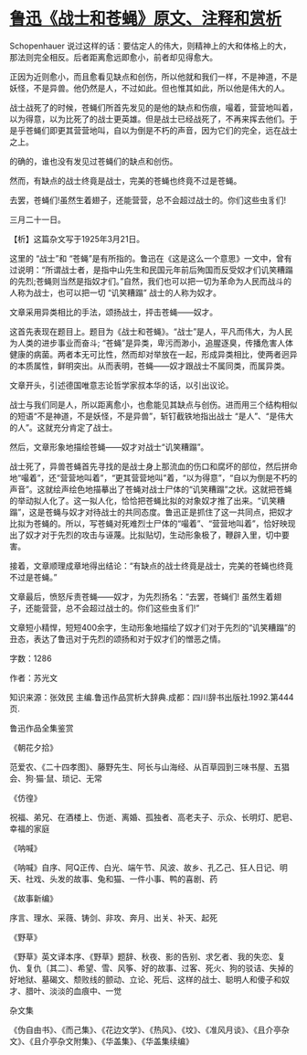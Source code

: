 # [鲁迅《战士和苍蝇》原文、注释和赏析](https://www.vrrw.net/wx/9542.html)

Schopenhauer 说过这样的话：要估定人的伟大，则精神上的大和体格上的大，那法则完全相反。后者距离愈远即愈小，前者却见得愈大。

正因为近则愈小，而且愈看见缺点和创伤，所以他就和我们一样，不是神道，不是妖怪，不是异兽。他仍然是人，不过如此。但也惟其如此，所以他是伟大的人。

战士战死了的时候，苍蝇们所首先发见的是他的缺点和伤痕，嘬着，营营地叫着，以为得意，以为比死了的战士更英雄。但是战士已经战死了，不再来挥去他们。于是乎苍蝇们即更其营营地叫，自以为倒是不朽的声音，因为它们的完全，远在战士之上。

的确的，谁也没有发见过苍蝇们的缺点和创伤。

然而，有缺点的战士终竟是战士，完美的苍蝇也终竟不过是苍蝇。

去罢，苍蝇们!虽然生着翅子，还能营营，总不会超过战士的。你们这些虫豸们!

三月二十一日。



【析】这篇杂文写于1925年3月21日。

这里的 “战士”和 “苍蝇”是有所指的。鲁迅在《这是这么一个意思》一文中，曾有过说明：“所谓战士者，是指中山先生和民国元年前后殉国而反受奴才们讥笑糟蹋的先烈;苍蝇则当然是指奴才们。”自然，我们也可以把一切为革命为人民而战斗的人称为战士，也可以把一切 “讥笑糟蹋” 战士的人称为奴才。

文章采用异类相比的手法，颂扬战士，抨击苍蝇——奴才。

这首先表现在题目上。题目为《战士和苍蝇》。“战士”是人，平凡而伟大，为人民为人类的进步事业而奋斗; “苍蝇”是异类，卑污而渺小，追腥逐臭，传播危害人体健康的病菌。两者本无可比性，然而却对举放在一起，形成异类相比，使两者迥异的本质属性，鲜明突出。从而表明，苍蝇——奴才跟战士不属同类，而属异类。

文章开头，引述德国唯意志论哲学家叔本华的话，以引出议论。

战士与我们同是人，所以距离愈小，也愈能见其缺点与创伤。进而用三个结构相似的短语“不是神道，不是妖怪，不是异兽”，斩钉截铁地指出战士 “是人”、“是伟大的人”。这就充分肯定了战士。

然后，文章形象地描绘苍蝇——奴才对战士“讥笑糟蹋”。

战士死了，异兽苍蝇首先寻找的是战士身上那流血的伤口和腐坏的部位，然后拼命地“嘬着”，还“营营地叫着”，“更其营营地叫”着，“以为得意”，“自以为倒是不朽的声音”。这就绘声绘色地描摹出了苍蝇对战士尸体的“讥笑糟蹋”之状。这就把苍蝇的举动拟人化了。这一拟人化，恰恰把苍蝇比拟的对象奴才推了出来。“讥笑糟蹋”，这是苍蝇与奴才对待战士的共同态度。鲁迅正是抓住了这一共同点，把奴才比拟为苍蝇的。所以，写苍蝇对死难烈士尸体的“嘬着”、“营营地叫着”，恰好映现出了奴才对于先烈的攻击与诬蔑。比拟贴切，生动形象极了，鞭辟入里，切中要害。

接着，文章顺理成章地得出结论：“有缺点的战士终竟是战士，完美的苍蝇也终竟不过是苍蝇。”

文章最后，愤怒斥责苍蝇——奴才，为先烈扬名：“去罢，苍蝇们! 虽然生着翅子，还能营营，总不会超过战士的。你们这些虫豸们!”

文章短小精悍，短短400余字，生动形象地描绘了奴才们对于先烈的“讥笑糟蹋”的丑态，表达了鲁迅对于先烈的颂扬和对于奴才们的憎恶之情。

字数：1286

作者：苏光文

知识来源：张效民 主编.鲁迅作品赏析大辞典.成都：四川辞书出版社.1992.第444页.

鲁迅作品全集鉴赏

《朝花夕拾》

范爱农、《二十四孝图》、藤野先生、阿长与山海经、从百草园到三味书屋、五猖会、狗·猫·鼠、琐记、无常

《仿徨》

祝福、弟兄、在酒楼上、伤逝、离婚、孤独者、高老夫子、示众、长明灯、肥皂、幸福的家庭

《呐喊》

《呐喊》自序、阿Q正传、白光、端午节、风波、故乡、孔乙己、狂人日记、明天、社戏、头发的故事、兔和猫、一件小事、鸭的喜剧、药

《故事新编》

序言、理水、采薇、铸剑、非攻、奔月、出关、补天、起死

《野草》

《野草》英文译本序、《野草》题辞、秋夜、影的告别、求乞者、我的失恋、复仇、复仇〔其二〕、希望、雪、风筝、好的故事、过客、死火、狗的驳诘、失掉的好地狱、墓碣文、颓败线的颤动、立论、死后、这样的战士、聪明人和傻子和奴才、腊叶、淡淡的血痕中、一觉

杂文集

《伪自由书》、《而己集》、《花边文学》、《热风》、《坟》、《准风月谈》、《且介亭杂文》、《且介亭杂文附集》、《华盖集》、《华盖集续编》

